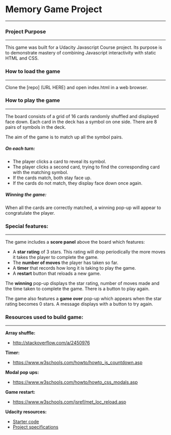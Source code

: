 # Memory Game Project
---

### Project Purpose
---
This game was built for a Udacity Javascript Course project. Its purpose is to demonstrate mastery of combining Javascript interactivity with static HTML and CSS.


### How to load the game
---
Clone the [repo] (URL HERE) and open index.html in a web browser.

### How to play the game
---
The board consists of a grid of 16 cards randomly shuffled and displayed face down. Each card in the deck has a symbol on one side. There are 8 pairs of symbols in the deck.

The aim of the game is to match up all the symbol pairs.

##### On each turn:

- The player clicks a card to reveal its symbol. 
- The player clicks a second card, trying to find the corresponding card with the matching symbol.
- If the cards match, both stay face up.
- If the cards do not match, they display face down once again.

##### Winning the game:

When all the cards are correctly matched, a winning pop-up will appear to congratulate the player.

### Special features:
---
The game includes a **score panel** above the board which features:
- A **star rating** of 3 stars. This rating will drop periodically the more moves it takes the player to complete the game.
- The **number of moves** the player has taken so far.
- A **timer** that records how long it is taking to play the game.
- A **restart** button that reloads a new game.

The **winning** pop-up displays the star rating, number of moves made and the time taken to complete the game. There is a button to play again.

The game also features a **game over** pop-up which appears when the star rating becomes 0 stars. A message displays with a button to try again.

### Resources used to build game:
---
**Array shuffle:**
- http://stackoverflow.com/a/2450976

**Timer:**
- https://www.w3schools.com/howto/howto_js_countdown.asp

**Modal pop ups:**
- https://www.w3schools.com/howto/howto_css_modals.asp

**Game restart:**
- https://www.w3schools.com/jsref/met_loc_reload.asp

**Udacity resources:**
- [Starter code](https://github.com/udacity/fend-project-memory-game)
- [Project specifications](https://review.udacity.com/#!/rubrics/591/view)
